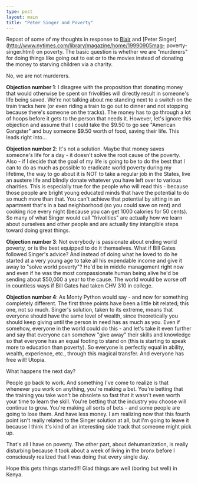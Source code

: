 ```yaml
---
type: post
layout: main
title: "Peter Singer and Poverty"
---
```

Repost of some of my thoughts in response to
[Blair](http://blairinkenya.blogspot.com/2007/11/are-we-all-murderers.html)
and [Peter Singer](http://www.nytimes.com/library/magazine/home/19990905mag-
poverty-singer.html) on poverty. The basic question is whether we are
"murderers" for doing things like going out to eat or to the movies instead of
donating the money to starving children via a charity.

  
No, we are not murderers.

  
**Objection number 1**: I disagree with the proposition that donating money that would otherwise be spent on frivolities will directly result in someone's life being saved. We're not talking about me standing next to a switch on the train tracks here (or even riding a train to go out to dinner and not stopping because there's someone on the tracks). The money has to go through a lot of hoops before it gets to the person that needs it. However, let's ignore this objection and assume that I could take the $9.50 to go see "American Gangster" and buy someone $9.50 worth of food, saving their life. This leads right into...  
  
**Objection number 2**: It's not a solution. Maybe that money saves someone's life for a day - it doesn't solve the root cause of the poverty. Also - if I decide that the goal of my life is going to be to do the best that I can to do as much as possible to eradicate world poverty during my lifetime, the way to go about it is NOT to take a regular job in the States, live an austere life and blindly donate whatever you have left over to various charities. This is especially true for the people who will read this - because those people are bright young educated minds that have the potential to do so much more than that. You can't achieve that potential by sitting in an apartment that's in a bad neighborhood (so you could save on rent) and cooking rice every night (because you can get 1000 calories for 50 cents). So many of what Singer would call "frivolities" are actually how we learn about ourselves and other people and are actually tiny intangible steps toward doing great things.  
  
**Objection number 3**: Not everybody is passionate about ending world poverty, or is the best equipped to do it themselves. What if Bill Gates followed Singer's advice? And instead of doing what he loved to do he started at a very young age to take all his expendable income and give it away to "solve world poverty"? He'd be in middle management right now and even if he was the most compassionate human being alive he'd be sending about $50,000 a year to the cause. The world would be worse off in countless ways if Bill Gates had taken CHV 310 in college.  
  
**Objection number 4**: As Monty Python would say - and now for something completely different. The first three points have been a little bit related; this one, not so much. Singer's solution, taken to its extreme, means that everyone should have the same level of wealth, since theoretically you should keep giving until the person in need has as much as you. Even if somehow, everyone in the world could do this - and let's take it even further and say that everyone can somehow "give away" their skills and knowledge so that everyone has an equal footing to stand on (this is starting to speak more to education than poverty). So everyone is perfectly equal in ability, wealth, experience, etc., through this magical transfer. And everyone has free will! Utopia.  
  
What happens the next day?

  
People go back to work. And something I've come to realize is that whenever
you work on anything, you're making a bet. You're betting that the training
you take won't be obsolete so fast that it wasn't even worth your time to
learn the skill. You're betting that the industry you choose will continue to
grow. You're making all sorts of bets - and some people are going to lose
them. And have less money. I am realizing now that this fourth point isn't
really related to the Singer solution at all, but I'm going to leave it
because I think it's kind of an interesting side track that someone might pick
up.

  
That's all I have on poverty. The other part, about dehumanization, is really
disturbing because it took about a week of living in the bronx before I
consciously realized that I was doing that every single day.

  
Hope this gets things started!!! Glad things are well (boring but well) in
Kenya.

